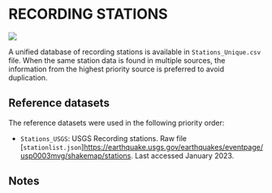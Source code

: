 # RECORDING STATIONS

![](recording_stations.png)

A unified database of recording stations is available in `Stations_Unique.csv` file.
When the same station data is found in multiple sources, the information from the highest priority source is preferred to avoid duplication.


## Reference datasets

The reference datasets were used in the following priority order:

- `Stations_USGS`: USGS Recording stations. Raw file [`stationlist.json`]https://earthquake.usgs.gov/earthquakes/eventpage/usp0003mvg/shakemap/stations. Last accessed January 2023.

## Notes
